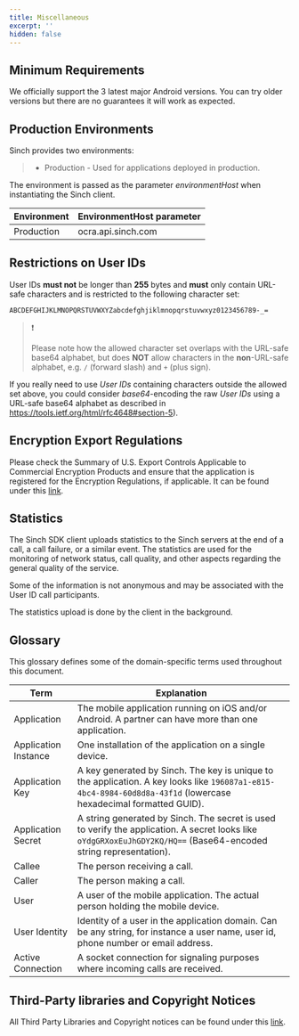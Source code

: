 ```yaml
---
title: Miscellaneous
excerpt: ''
hidden: false
---
```


## Minimum Requirements

We officially support the 3 latest major Android versions. You can try older versions but there are no guarantees it will work as expected.

## Production Environments

Sinch provides two environments:

> - Production - Used for applications deployed in production.

The environment is passed as the parameter _environmentHost_ when instantiating the Sinch client.

| Environment | EnvironmentHost parameter |
| ----------- | ------------------------- |
| Production  | ocra.api.sinch.com        |

## Restrictions on User IDs

User IDs **must not** be longer than **255** bytes and **must** only contain URL-safe characters and is restricted to the following character set:

```text
ABCDEFGHIJKLMNOPQRSTUVWXYZabcdefghjiklmnopqrstuvwxyz0123456789-_=
```

> ❗️
>
> Please note how the allowed character set overlaps with the URL-safe base64 alphabet, but
> does __NOT__ allow characters in the __non__-URL-safe alphabet, e.g. `/`
> (forward slash) and `+` (plus sign).

If you really need to use _User IDs_ containing characters outside the
allowed set above, you could consider _base64_-encoding the raw _User
IDs_ using a URL-safe base64 alphabet as described in
https://tools.ietf.org/html/rfc4648#section-5). 

## Encryption Export Regulations

Please check the Summary of U.S. Export Controls Applicable to Commercial Encryption Products and ensure that the application is registered for the Encryption Regulations, if applicable. It can be found under this [link](https://www.bis.doc.gov/index.php/policy-guidance/encryption).

## Statistics

The Sinch SDK client uploads statistics to the Sinch servers at the end of a call, a call failure, or a similar event. The statistics are used for the monitoring of network status, call quality, and other aspects regarding the general quality of the service.

Some of the information is not anonymous and may be associated with the User ID call participants.

The statistics upload is done by the client in the background.

## Glossary

This glossary defines some of the domain-specific terms used throughout this document.

| Term                 | Explanation                                                                                                                                                       |
| -------------------- | ----------------------------------------------------------------------------------------------------------------------------------------------------------------- |
| Application          | The mobile application running on iOS and/or Android. A partner can have more than one application.                                                               |
| Application Instance | One installation of the application on a single device.                                                                                                           |
| Application Key      | A key generated by Sinch. The key is unique to the application. A key looks like `196087a1-e815-4bc4-8984-60d8d8a-43f1d` (lowercase hexadecimal formatted GUID).  |
| Application Secret   | A string generated by Sinch. The secret is used to verify the application. A secret looks like `oYdgGRXoxEuJhGDY2KQ/HQ==` (Base64-encoded string representation). |
| Callee               | The person receiving a call.                                                                                                                                      |
| Caller               | The person making a call.                                                                                                                                         |
| User                 | A user of the mobile application. The actual person holding the mobile device.                                                                                    |
| User Identity        | Identity of a user in the application domain. Can be any string, for instance a user name, user id, phone number or email address.                                |
| Active Connection    | A socket connection for signaling purposes where incoming calls are received.                                                                                     |

## Third-Party libraries and Copyright Notices

All Third Party Libraries and Copyright notices can be found under this [link](http://www.sinch.com/legal/third-party-licenses/).

